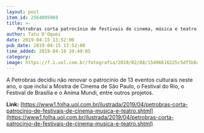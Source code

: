 ```yaml
---
layout: post
item_id: 2564095969
title: >-
    Petrobras corta patrocínio de festivais de cinema, música e teatro
author: Tatu D'Oquei
date: 2019-04-15 13:52:00
pub_date: 2019-04-15 13:52:00
time_added: 2019-04-18 20:49:05
category: 
image: https://f.i.uol.com.br/fotografia/2019/02/08/15496616225c5df5b6a8327_1549661622_3x2_md.jpg
---
```


A Petrobras decidiu não renovar o patrocínio de 13 eventos culturais neste ano, o que inclui a Mostra de Cinema de São Paulo, o Festival do Rio, o Festival de Brasília e o Anima Mundi, entre outros projetos.

**Link:** [https://www1.folha.uol.com.br/ilustrada/2019/04/petrobras-corta-patrocinio-de-festivais-de-cinema-musica-e-teatro.shtml](https://www1.folha.uol.com.br/ilustrada/2019/04/petrobras-corta-patrocinio-de-festivais-de-cinema-musica-e-teatro.shtml)

